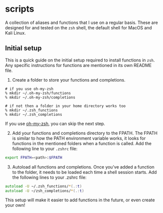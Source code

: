 # scripts

A collection of aliases and functions that I use on a regular basis. 
These are designed for and tested on the `zsh` shell, the default shell for MacOS and Kali Linux.

## Initial setup

This is a quick guide on the initial setup required to install functions in `zsh`. 
Any specific instructions for functions are mentioned in its own README file.

1. Create a folder to store your functions and completions.

```console
# if you use oh-my-zsh
% mkdir ~/.oh-my-zsh/functions
% mkdir ~/.oh-my-zsh/completions

# if not then a folder in your home directory works too
% mkdir ~/.zsh_functions
% mkdir ~/.zsh_completions
```

If you use [oh-my-zsh](https://ohmyz.sh), you can skip the next step.

2. Add your functions and completions directory to the FPATH. 
The FPATH is similar to how the PATH environment variable works, it looks for functions in the mentioned folders when a function is called.
Add the following line to your `.zshrc` file:

```zsh
export FPATH=<path>:$FPATH
```

3. Autoload all functions and completions. Once you've added a function to the folder, it needs to be loaded 
each time a shell session starts. Add the following lines to your 
.zshrc file:

```zsh
autoload -U ~/.zsh_functions/*(.:t)
autoload -U ~/zsh_completions/*(.:t)
```

This setup will make it easier to add functions in the future, or even create your own!
